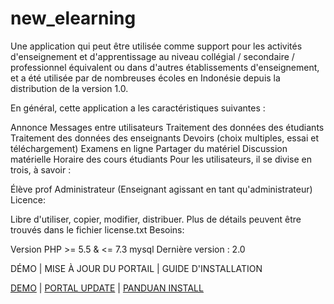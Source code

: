 new_elearning
=============
Une application qui peut être utilisée comme support pour les activités d'enseignement et d'apprentissage au niveau collégial / secondaire / professionnel équivalent ou dans d'autres établissements d'enseignement, et a été utilisée par de nombreuses écoles en Indonésie depuis la distribution de la version 1.0.

En général, cette application a les caractéristiques suivantes :

Annonce
Messages entre utilisateurs
Traitement des données des étudiants
Traitement des données des enseignants
Devoirs (choix multiples, essai et téléchargement)
Examens en ligne
Partager du matériel
Discussion matérielle
Horaire des cours étudiants
Pour les utilisateurs, il se divise en trois, à savoir :

Élève
prof
Administrateur (Enseignant agissant en tant qu'administrateur)
Licence:

Libre d'utiliser, copier, modifier, distribuer. Plus de détails peuvent être trouvés dans le fichier license.txt
Besoins:

Version PHP >= 5.5 & <= 7.3
mysql
Dernière version : 2.0

DÉMO | MISE À JOUR DU PORTAIL | GUIDE D'INSTALLATION

<a href="http://www.dokumenary.net/demo-aplikasi-elearning/">DEMO</a> | <a href="http://dokumenary.net">PORTAL UPDATE</a> | <a href="http://www.dokumenary.net/2015/08/23/new-elearning-versi-1-0/">PANDUAN INSTALL</a>

